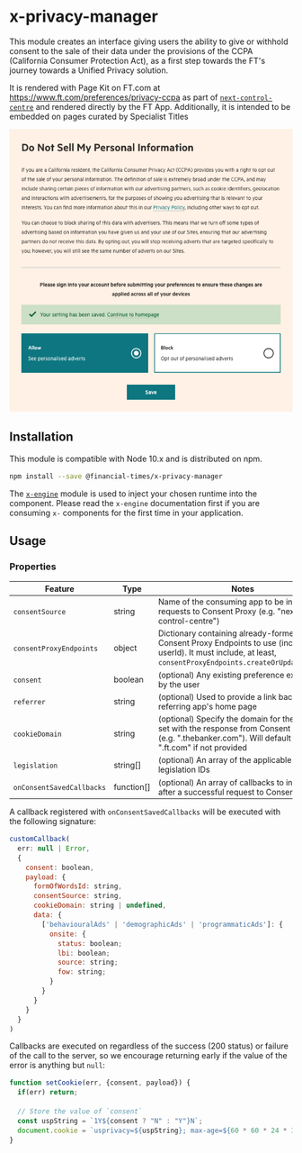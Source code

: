 # x-privacy-manager

This module creates an interface giving users the ability to give or withhold consent to the sale of their data under the provisions of the CCPA (California Consumer Protection Act), as a first step towards the FT's journey towards a Unified Privacy solution.

It is rendered with Page Kit on FT.com at https://www.ft.com/preferences/privacy-ccpa as part of [`next-control-centre`](https://github.com/Financial-Times/next-control-centre) and rendered directly by the FT App. Additionally, it is intended to be embedded on pages curated by Specialist Titles

![Privacy Manager UI](docs/ccpa.png)

## Installation

This module is compatible with Node 10.x and is distributed on npm.

```bash
npm install --save @financial-times/x-privacy-manager
```

The [`x-engine`][engine] module is used to inject your chosen runtime into the component. Please read the `x-engine` documentation first if you are consuming `x-` components for the first time in your application.

[engine]: https://github.com/Financial-Times/x-dash/tree/master/packages/x-engine


## Usage

### Properties

Feature                     | Type       | Notes
----------------------------|------------|-----------------------------------------------
`consentSource`             | string     | Name of the consuming app to be included in requests to Consent Proxy (e.g. "next-control-centre")
`consentProxyEndpoints`     | object     | Dictionary containing already-formed Consent Proxy Endpoints to use (including userId). It must include, at least, `consentProxyEndpoints.createOrUpdateRecord`
`consent`                   | boolean    | (optional) Any existing preference expressed by the user
`referrer`                  | string     | (optional) Used to provide a link back to the referring app's home page
`cookieDomain`              | string     | (optional) Specify the domain for the cookie set with the response from Consent Proxy (e.g. ".thebanker.com"). Will default to ".ft.com" if not provided
`legislation`               | string[]   | (optional) An array of the applicable legislation IDs
`onConsentSavedCallbacks`   | function[] | (optional) An array of callbacks to invoken after a successful request to Consent Proxy

A callback registered with `onConsentSavedCallbacks` will be executed with the following signature:
```js
customCallback(
  err: null | Error,
  {
    consent: boolean,
    payload: {
      formOfWordsId: string,
      consentSource: string,
      cookieDomain: string | undefined,
      data: {
        ['behaviouralAds' | 'demographicAds' | 'programmaticAds']: {
          onsite: {
            status: boolean;
            lbi: boolean;
            source: string;
            fow: string;
          }
        }
      }
    }
  }
)
```

Callbacks are executed on regardless of the success (200 status) or failure of the call to the server,
so we encourage returning early if the value of the error is anything but `null`:

```js
function setCookie(err, {consent, payload}) {
  if(err) return;

  // Store the value of `consent`
  const uspString = `1Y${consent ? "N" : "Y"}N`;
  document.cookie = `usprivacy=${uspString}; max-age=${60 * 60 * 24 * 365}`;
}
```
